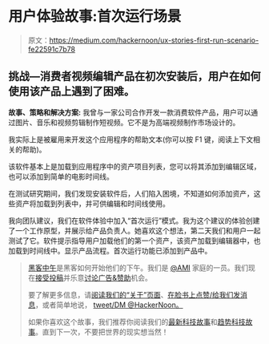 # 用户体验故事:首次运行场景

> 原文：<https://medium.com/hackernoon/ux-stories-first-run-scenario-fe22591c7b78>

## 挑战—消费者视频编辑产品在初次安装后，用户在如何使用该产品上遇到了困难。

**故事、策略和解决方案:** 我曾与一家公司合作开发一款消费软件产品，用户可以通过图片、音乐和视频剪辑制作短视频。它不是为高端视频制作市场设计的。

我实际上是被雇用来开发这个应用程序的帮助文本(你可以按 F1 键，阅读上下文相关的帮助)。

该软件基本上是加载到应用程序中的资产项目列表，您可以将其添加到编辑区域，也可以添加到简单的电影时间线。

在测试研究期间，我们发现安装软件后，人们陷入困境，不知道如何添加资产，这些资产将加载到列表中，并可供编辑和时间线使用。

我向团队建议，我们在软件体验中加入“首次运行”模式。我为这个建议的体验创建了一个工作原型，并展示给产品负责人。她喜欢这个想法，第二天我们和用户一起测试了它。软件提示指导用户加载他们的第一个资产，该资产加载到编辑器中，也加载到时间线中。显示产品流程。首次运行功能已添加到产品中。

> [黑客中午](http://bit.ly/Hackernoon)是黑客如何开始他们的下午。我们是 [@AMI](http://bit.ly/atAMIatAMI) 家庭的一员。我们现在[接受投稿](http://bit.ly/hackernoonsubmission)并乐意[讨论广告&赞助](mailto:partners@amipublications.com)机会。
> 
> 要了解更多信息，请[阅读我们的“关于”页面](https://goo.gl/4ofytp)、[在脸书上点赞/给我们发消息](http://bit.ly/HackernoonFB)，或者简单地说， [tweet/DM @HackerNoon。](https://goo.gl/k7XYbx)
> 
> 如果你喜欢这个故事，我们推荐你阅读我们的[最新科技故事](http://bit.ly/hackernoonlatestt)和[趋势科技故事](https://hackernoon.com/trending)。直到下一次，不要把世界的现实想当然！